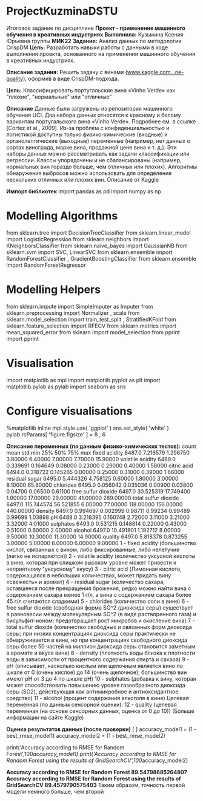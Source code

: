 # ProjectKuzminaDSTU
Итоговое задание по дисциплине **Проект - применение машинного обучения в креативных индустриях**
**Выполнила:** Кузьмина Ксения Юрьевна группы **МИК22**
**Задание:** Анализ данных по методологии CrispDM
**Цель:** Разработать навыки работы с данными в ходе выполнения проекта, основанного на применении машинного обучения в креативных индустриях.


**Описание задания:** Решить задачу с винами (www.kaggle.com...ne-quality), оформив в виде CrispDM-подхода.

**Цель:** Классифицировать португальские вина «Vinho Verde» как "плохие", "нормальные" или "отличные"

**Описание**
Данные были загружены из репозитория машинного обучения UCI.
Два набора данных относятся к красному и белому вариантам португальского вина «Vinho Verde». Подробнее см. в ссылке [Cortez et al., 2009]. Из-за проблем с конфиденциальностью и логистикой доступны только физико-химические (входные) и органолептические (выходные) переменные (например, нет данных о сортах винограда, марке вина, продажной цене вина и т. д.).
Эти наборы данных можно рассматривать как задачи классификации или регрессии. Классы упорядочены и не сбалансированы (например, нормальных вин гораздо больше, чем отличных или плохих). Алгоритмы обнаружения выбросов можно использовать для определения нескольких отличных или плохих вин.
Описание от Kaggle

**Импорт библиотек**
import pandas as pd
import numpy as np

# Modelling Algorithms
from sklearn.tree import DecisionTreeClassifier
from sklearn.linear_model import LogisticRegression
from sklearn.neighbors import KNeighborsClassifier
from sklearn.naive_bayes import GaussianNB
from sklearn.svm import SVC, LinearSVC
from sklearn.ensemble import RandomForestClassifier , GradientBoostingClassifier
from sklearn.ensemble import RandomForestRegressor

# Modelling Helpers
from sklearn.impute import SimpleImputer as Imputer
from sklearn.preprocessing import  Normalizer , scale
from sklearn.model_selection import train_test_split , StratifiedKFold
from sklearn.feature_selection import RFECV
from sklearn.metrics import mean_squared_error
from sklearn import model_selection
from pprint import pprint

# Visualisation
import matplotlib as mpl
import matplotlib.pyplot as plt
import matplotlib.pylab as pylab
import seaborn as sns

# Configure visualisations
%matplotlib inline
mpl.style.use( 'ggplot' )
sns.set_style( 'white' )
pylab.rcParams[ 'figure.figsize' ] = 8 , 6


**Описание переменных (по данным физико-химических тестов):**
	count	mean	std	min	25%	50%	75%	max
fixed acidity	6487.0	7.216579	1.296750	3.80000	6.40000	7.00000	7.70000	15.90000
volatile acidity	6489.0	0.339691	0.164649	0.08000	0.23000	0.29000	0.40000	1.58000
citric acid	6494.0	0.318722	0.145265	0.00000	0.25000	0.31000	0.39000	1.66000
residual sugar	6495.0	5.444326	4.758125	0.60000	1.80000	3.00000	8.10000	65.80000
chlorides	6495.0	0.056042	0.035036	0.00900	0.03800	0.04700	0.06500	0.61100
free sulfur dioxide	6497.0	30.525319	17.749400	1.00000	17.00000	29.00000	41.00000	289.00000
total sulfur dioxide	6497.0	115.744574	56.521855	6.00000	77.00000	118.00000	156.00000	440.00000
density	6497.0	0.994697	0.002999	0.98711	0.99234	0.99489	0.99699	1.03898
pH	6488.0	3.218395	0.160748	2.72000	3.11000	3.21000	3.32000	4.01000
sulphates	6493.0	0.531215	0.148814	0.22000	0.43000	0.51000	0.60000	2.00000
alcohol	6497.0	10.491801	1.192712	8.00000	9.50000	10.30000	11.30000	14.90000
quality	6497.0	5.818378	0.873255	3.00000	5.00000	6.00000	6.00000	9.00000
1 - fixed acidity (большинство кислот, связанных с вином, либо фиксированные, либо нелетучие (легко не испаряются))
2 - volatile acidity (количество уксусной кислоты в вине, которая при слишком высоком уровне может привести к неприятному "уксусному" вкусу)
3 - citric acid (Лимонная кислота, содержащаяся в небольших количествах, может придать вину «свежесть» и аромат)
4 - residual sugar (количество сахара, оставшееся после прекращения брожения, редко можно найти вина с содержанием сахара менее 1 г/л, а вина с содержанием сахара более 45 г/л считаются сладкими)
5 - chlorides (количество соли в вине)
6 - free sulfur dioxide (свободная форма SO^2 (диоксида серы) существует в равновесии между молекулярным SO^2 (в виде растворенного газа) и бисульфит-ионом; предотвращает рост микробов и окисление вина)
7 - total sulfur dioxide (количество свободных и связанных форм диоксида серы; при низких концентрациях диоксида серы практически не обнаруживается в вине, но при концентрациях свободного диоксида серы более 50 частей на миллион диоксида серы становится заметным в аромате и вкусе вина)
8 - density (плотность воды близка к плотности воды в зависимости от процентного содержания спирта и сахара)
9 - pH (описывает, насколько кислым или щелочным является вино по шкале от 0 (очень кислое) до 14 (очень щелочное); большинство вин имеют рН от 3 до 4 по шкале pH)
10 - sulphates (добавка к вину, которая может способствовать повышению уровня газообразного диоксида серы (SO2), действующая как антимикробное и антиоксидантное средство)
11 - alcohol (процент содержания алкоголя в вине) Целевая переменная (по данным сенсорной оценки): 12 - quality (целевая переменная (на основе сенсорных данных, оценка от 0 до 10))
(Больше информации на сайте Kaggle)

**Оценка результатов данных (после проверки)**
[ ]
accuracy_model1 = (1 - best_rmse_model1)
accuracy_model2 = (1 - best_rmse_model2)

print('Accuracy according to RMSE for Random Forest',100*accuracy_model1)
print('Accuracy according to RMSE for Random Forest using the results of GridSearchCV',100*accuracy_model2)

**Accuracy according to RMSE for Random Forest 89.54798685264807
Accuracy according to RMSE for Random Forest using the results of GridSearchCV 89.4579790575403**
Таким образом, точность первой модели немного больше, чем второй
